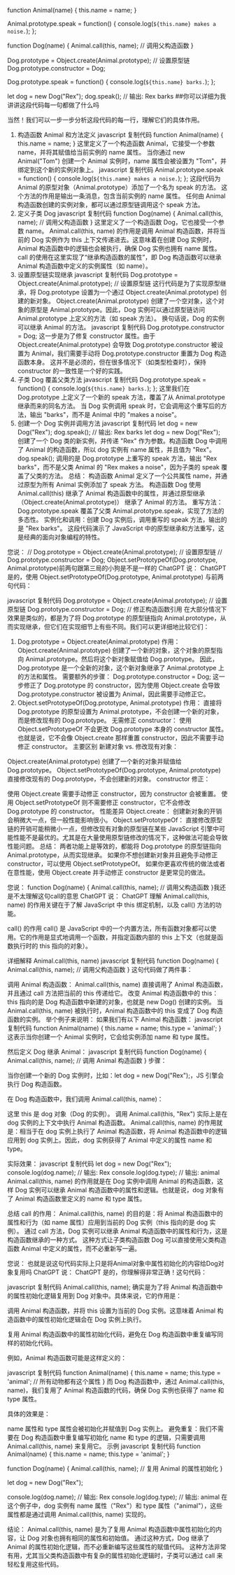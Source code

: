 function Animal(name) {
    this.name = name;
}

Animal.prototype.speak = function() {
    console.log(`${this.name} makes a noise.`);
};

function Dog(name) {
    Animal.call(this, name); // 调用父构造函数
}


Dog.prototype = Object.create(Animal.prototype); // 设置原型链
Dog.prototype.constructor = Dog;

Dog.prototype.speak = function() {
    console.log(`${this.name} barks.`);
};

let dog = new Dog("Rex");
dog.speak(); // 输出: Rex barks
##你可以详细为我讲讲这段代码每一句都做了什么吗

当然！我们可以一步一步分析这段代码的每一行，理解它们的具体作用。

1. 构造函数 Animal 和方法定义
javascript
复制代码
function Animal(name) {
    this.name = name;
}
这里定义了一个构造函数 Animal，它接受一个参数 name，并将其赋值给当前实例的 name 属性。
当你通过 new Animal("Tom") 创建一个 Animal 实例时，name 属性会被设置为 "Tom"，并绑定到这个新的实例对象上。
javascript
复制代码
Animal.prototype.speak = function() {
    console.log(`${this.name} makes a noise.`);
};
这段代码为 Animal 的原型对象（Animal.prototype）添加了一个名为 speak 的方法。
这个方法的作用是输出一条消息，包含当前实例的 name 属性。
任何由 Animal 构造函数创建的实例对象，都可以通过原型链调用这个 speak 方法。
2. 定义子类 Dog
javascript
复制代码
function Dog(name) {
    Animal.call(this, name); // 调用父构造函数
}
这里定义了一个构造函数 Dog，它也接受一个参数 name。
Animal.call(this, name) 的作用是调用 Animal 构造函数，并将当前的 Dog 实例作为 this 上下文传递进去。这意味着在创建 Dog 实例时，Animal 构造函数中的逻辑也会被执行，确保 Dog 实例也拥有 name 属性。
call 的使用在这里实现了“继承构造函数的属性”，即 Dog 构造函数可以继承 Animal 构造函数中定义的实例属性（如 name）。
3. 设置原型链实现继承
javascript
复制代码
Dog.prototype = Object.create(Animal.prototype); // 设置原型链
这行代码是为了实现原型继承，将 Dog.prototype 设置为一个通过 Object.create(Animal.prototype) 创建的新对象。
Object.create(Animal.prototype) 创建了一个空对象，这个对象的原型是 Animal.prototype。因此，Dog 实例可以通过原型链访问 Animal.prototype 上定义的方法（如 speak 方法）。
换句话说，Dog 的实例可以继承 Animal 的方法。
javascript
复制代码
Dog.prototype.constructor = Dog;
这一步是为了修复 constructor 属性。由于 Object.create(Animal.prototype) 会导致 Dog.prototype.constructor 被设置为 Animal，我们需要手动将 Dog.prototype.constructor 重置为 Dog 构造函数本身。
这并不是必须的，但在很多情况下（如类型检查时），保持 constructor 的一致性是一个好的实践。
4. 子类 Dog 覆盖父类方法
javascript
复制代码
Dog.prototype.speak = function() {
    console.log(`${this.name} barks.`);
};
这里我们在 Dog.prototype 上定义了一个新的 speak 方法，覆盖了从 Animal.prototype 继承而来的同名方法。
当 Dog 实例调用 speak 时，它会调用这个重写后的方法，输出 "barks"，而不是 Animal 中的 "makes a noise"。
5. 创建一个 Dog 实例并调用方法
javascript
复制代码
let dog = new Dog("Rex");
dog.speak(); // 输出: Rex barks
let dog = new Dog("Rex"); 创建了一个 Dog 类的新实例，并传递 "Rex" 作为参数。构造函数 Dog 中调用了 Animal 的构造函数，所以 dog 实例有 name 属性，并且值为 "Rex"。
dog.speak(); 调用的是 Dog.prototype 上重写的 speak 方法，输出 "Rex barks"，而不是父类 Animal 的 "Rex makes a noise"，因为子类的 speak 覆盖了父类的方法。
总结：
构造函数 Animal 定义了一个公共属性 name，并通过原型为所有 Animal 实例添加了 speak 方法。
构造函数 Dog 使用 Animal.call(this) 继承了 Animal 构造函数中的属性，并通过原型继承（Object.create(Animal.prototype)） 继承了 Animal 的方法。
重写方法：Dog.prototype.speak 覆盖了父类 Animal.prototype.speak，实现了方法的多态性。
实例化和调用：创建 Dog 实例后，调用重写的 speak 方法，输出的是 "Rex barks"。
这段代码演示了 JavaScript 中的原型继承和方法重写，这是经典的面向对象编程的特性。






您说：
// Dog.prototype = Object.create(Animal.prototype); // 设置原型链
// Dog.prototype.constructor = Dog;
Object.setPrototypeOf(Dog.prototype, Animal.prototype)前两句跟第三局的小狗是不是一样的
ChatGPT 说：
ChatGPT
是的，使用 Object.setPrototypeOf(Dog.prototype, Animal.prototype) 与前两句代码：

javascript
复制代码
Dog.prototype = Object.create(Animal.prototype); // 设置原型链
Dog.prototype.constructor = Dog; // 修正构造函数引用
在大部分情况下效果是类似的，都是为了将 Dog.prototype 的原型链指向 Animal.prototype，从而实现继承，但它们在实现细节上有些不同。我们可以更详细地比较它们：

1. Dog.prototype = Object.create(Animal.prototype)
作用：
Object.create(Animal.prototype) 创建了一个新的对象，这个对象的原型指向 Animal.prototype。然后将这个新对象赋值给 Dog.prototype。
因此，Dog.prototype 是一个全新的对象，这个新对象继承了 Animal.prototype 上的方法和属性。
需要额外的步骤：
Dog.prototype.constructor = Dog; 这一步修正了 Dog.prototype 的 constructor，因为使用 Object.create 会导致 Dog.prototype.constructor 被设置为 Animal，因此需要手动修正它。
2. Object.setPrototypeOf(Dog.prototype, Animal.prototype)
作用：
直接将 Dog.prototype 的原型设置为 Animal.prototype，不会创建一个新的对象，而是修改现有的 Dog.prototype。
无需修正 constructor：
使用 Object.setPrototypeOf 不会更改 Dog.prototype 本身的 constructor 属性。也就是说，它不会像 Object.create 那样重置 constructor，因此不需要手动修正 constructor。
主要区别
新建对象 vs. 修改现有对象：

Object.create(Animal.prototype) 创建了一个新的对象并赋值给 Dog.prototype。
Object.setPrototypeOf(Dog.prototype, Animal.prototype) 直接修改现有的 Dog.prototype，不会创建新的对象。
constructor 修正：

使用 Object.create 需要手动修正 constructor，因为 constructor 会被重置。
使用 Object.setPrototypeOf 则不需要修正 constructor，它不会修改 Dog.prototype 的 constructor。
性能差异
Object.create：
创建新对象的开销会稍微大一点，但一般性能影响很小。
Object.setPrototypeOf：
直接修改原型链的开销可能稍微小一点，但修改现有对象的原型链在某些 JavaScript 引擎中可能性能不是最优的。尤其是在大量使用原型链修改的情况下，这种做法可能会导致性能问题。
总结：
两者功能上是等效的，都能将 Dog.prototype 的原型链指向 Animal.prototype，从而实现继承。
如果你不想创建新对象并且避免手动修正 constructor，可以使用 Object.setPrototypeOf。
如果你更喜欢传统的做法或者在意性能，使用 Object.create 并手动修正 constructor 是更常见的做法。





您说：
function Dog(name) {
    Animal.call(this, name); // 调用父构造函数
}我还是不太理解这句call的意思
ChatGPT 说：
ChatGPT
理解 Animal.call(this, name) 的作用关键在于了解 JavaScript 中 this 绑定机制，以及 call() 方法的功能。

call() 的作用
call() 是 JavaScript 中的一个内置方法，所有函数对象都可以使用。它的作用是显式地调用一个函数，并指定函数内部的 this 上下文（也就是函数执行时的 this 指向的对象）。

详细解释 Animal.call(this, name)
javascript
复制代码
function Dog(name) {
    Animal.call(this, name); // 调用父构造函数
}
这句代码做了两件事：

调用 Animal 构造函数：
Animal.call(this, name) 直接调用了 Animal 构造函数，并且通过 call 方法把当前的 this 传递给它。
改变 Animal 构造函数中的 this：
this 指向的是 Dog 构造函数中新建的对象，也就是 new Dog() 创建的实例。
当 Animal.call(this, name) 被执行时，Animal 构造函数中的 this 变成了 Dog 构造函数的实例。
举个例子来说明：
如果我们有以下 Animal 构造函数：
javascript
复制代码
function Animal(name) {
    this.name = name;
    this.type = 'animal';
}
这表示当你创建一个 Animal 实例时，它会给实例添加 name 和 type 属性。

然后定义 Dog 继承 Animal：
javascript
复制代码
function Dog(name) {
    Animal.call(this, name); // 调用 Animal 构造函数
}
步骤：

当你创建一个新的 Dog 实例时，比如：let dog = new Dog("Rex");，JS 引擎会执行 Dog 构造函数。

在 Dog 构造函数中，我们调用 Animal.call(this, name)：

这里 this 是 dog 对象（Dog 的实例）。
调用 Animal.call(this, "Rex") 实际上是在 dog 实例的上下文中执行 Animal 构造函数。
Animal.call(this, name) 的作用就是：相当于在 dog 实例上执行了 Animal 构造函数，将 Animal 构造函数中的逻辑应用到 dog 实例上。因此，dog 实例获得了 Animal 中定义的属性 name 和 type。

实际效果：
javascript
复制代码
let dog = new Dog("Rex");
console.log(dog.name); // 输出: Rex
console.log(dog.type); // 输出: animal
Animal.call(this, name) 的作用就是在 Dog 实例中调用 Animal 的构造函数，这样 Dog 实例可以继承 Animal 构造函数中的属性和逻辑。也就是说，dog 对象有了 Animal 构造函数里定义的 name 和 type 属性。

总结 call 的作用：
Animal.call(this, name) 的目的是：将 Animal 构造函数中的属性和行为（如 name 属性）应用到当前的 Dog 实例（this 指向的是 dog 实例）。
通过 call 方法，Dog 实例可以继承 Animal 构造函数中的属性和行为，这是构造函数继承的一种方式。
这种方式让子类构造函数 Dog 可以直接使用父类构造函数 Animal 中定义的属性，而不必重新写一遍。






您说：
也就是说这句代码实际上只是将Animal对象中属性初始化的内容给Dog对象复用吗
ChatGPT 说：
ChatGPT
是的，你理解得非常正确！这句代码：

javascript
复制代码
Animal.call(this, name);
确实是为了将 Animal 构造函数中的属性初始化逻辑复用到 Dog 对象中。具体来说，它的作用是：

调用 Animal 构造函数，并将 this 设置为当前的 Dog 实例。这意味着 Animal 构造函数中的属性初始化逻辑会在 Dog 实例上执行。

复用 Animal 构造函数中的属性初始化代码，避免在 Dog 构造函数中重复编写同样的初始化代码。

例如，Animal 构造函数可能是这样定义的：

javascript
复制代码
function Animal(name) {
    this.name = name;
    this.type = 'animal'; // 所有动物都有这个属性
}
而 Dog 构造函数中，通过 Animal.call(this, name)，我们复用了 Animal 构造函数的代码，确保 Dog 实例也获得了 name 和 type 属性。

具体的效果是：

name 属性和 type 属性会被初始化并赋值到 Dog 实例上。
避免重复：我们不需要在 Dog 构造函数中重复编写初始化 name 和 type 的逻辑，只需要调用 Animal.call(this, name) 来复用它。
示例
javascript
复制代码
function Animal(name) {
    this.name = name;
    this.type = 'animal';
}

function Dog(name) {
    Animal.call(this, name); // 复用 Animal 的属性初始化
}

let dog = new Dog("Rex");

console.log(dog.name);  // 输出: Rex
console.log(dog.type);  // 输出: animal
在这个例子中，dog 实例有 name 属性（"Rex"）和 type 属性（"animal"），这些属性都是通过调用 Animal.call(this, name) 实现的。

结论：
Animal.call(this, name) 是为了复用 Animal 构造函数中属性初始化的内容，让 Dog 对象也拥有相同的属性和初始值。
通过这种方式，Dog 继承了 Animal 的属性初始化逻辑，而不必重新编写这些属性的赋值代码。
这种方法非常有用，尤其当父类构造函数中有复杂的属性初始化逻辑时，子类可以通过 call 来轻松复用这些代码。